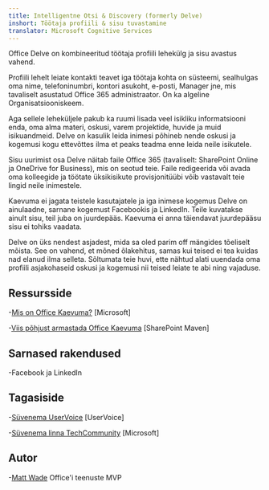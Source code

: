```yaml
---
title: Intelligentne Otsi & Discovery (formerly Delve)
inshort: Töötaja profiili & sisu tuvastamine
translator: Microsoft Cognitive Services
---
```


Office Delve on kombineeritud töötaja profiili lehekülg ja sisu avastus
vahend.

Profiili lehelt leiate kontakti teavet iga töötaja kohta on
süsteemi, sealhulgas oma nime, telefoninumbri, kontori asukoht, e-posti,
Manager jne, mis tavaliselt asustatud Office 365
administraator. On ka algeline Organisatsiooniskeem.

Aga sellele leheküljele pakub ka ruumi lisada veel
isikliku informatsiooni enda, oma alma materi, oskusi, varem
projektide, huvide ja muid isikuandmeid. Delve on kasulik
leida inimesi põhineb nende oskusi ja kogemusi kogu ettevõttes
ilma et peaks teadma enne leida neile isikutele.

Sisu uurimist osa Delve näitab faile Office 365
(tavaliselt: SharePoint Online ja OneDrive for Business), mis on
seotud teie. Faile redigeerida või avada oma kolleegide ja
töötate üksikisikute provisjonitüübi võib vastavalt
teie lingid neile inimestele.

Kaevuma ei jagata teistele kasutajatele ja iga inimese kogemus
Delve on ainulaadne, sarnane kogemust Facebookis ja
LinkedIn. Teile kuvatakse ainult sisu, teil juba on juurdepääs.
Kaevuma ei anna täiendavat juurdepääsu sisu ei tohiks vaadata.

Delve on üks nendest asjadest, mida sa oled parim off mängides
tõeliselt mõista. See on vahend, et mõned õlakehitus, samas kui teised ei tea
kuidas nad elanud ilma selleta. Sõltumata teie huvi, ette nähtud
alati uuendada oma profiili asjakohaseid oskusi ja kogemusi nii teised
leiate te abi ning vajaduse.

Ressursside
---------

-[Mis on Office
    Kaevuma?](https://support.office.com/en-us/article/What-is-Office-Delve-1315665a-c6af-4409-a28d-49f8916878ca)
    \[Microsoft\]

-[Viis põhjust armastada Office
    Kaevuma](https://sharepointmaven.com/5-reasons-love-new-office-365-delve/)
    \[SharePoint Maven\]

Sarnased rakendused
--------------------

-Facebook ja LinkedIn

Tagasiside
---------

-[Süvenema UserVoice](https://office365.uservoice.com/forums/273487-delve)
    \[UserVoice\]

-[Süvenema linna TechCommunity](https://techcommunity.microsoft.com/t5/Delve/ct-p/OfficeDelve)
    \[Microsoft\]

Autor
---------

-[Matt Wade](https://www.linkedin.com/in/thatmattwade/) Office'i teenuste MVP



